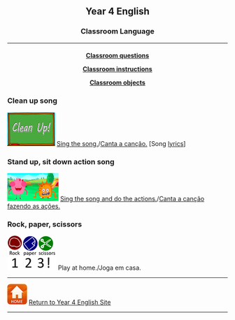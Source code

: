 <h2> 
<p align="center">
Year 4 English
</p>
</h2>

<h3> 
<p align="center">
Classroom Language
</p>
</h3>

***


<h4>
<p align="center">
  <a href="https://tangerina-pt.github.io/English/Classroom_Q_D">Classroom questions</a>
  <br>
</p>
<p align="center">
  <a href="https://tangerina-pt.github.io/English/Classroom_I_D">Classroom instructions</a>
  <br>
</p>
<p align="center">
  <a href="https://tangerina-pt.github.io/English/Classroom_Objects_D">Classroom objects</a>
  <br>
</p>

</h4>

### Clean up song

[![clean](/images/clean.png)](https://www.youtube.com/watch?v=RmNCryV6G_M) [Sing the song.](https://www.youtube.com/watch?v=RmNCryV6G_M)/[Canta a canção.](https://www.youtube.com/watch?v=RmNCryV6G_M) [Song [lyrics](https://mapleleaflearning.com/songs/sing-and-play-green/the-clean-up-song/)]

### Stand up, sit down action song

[![stand](/images/stand.png)](https://www.youtube.com/watch?v=WsiRSWthV1k) [Sing the song and do the actions.](https://www.youtube.com/watch?v=WsiRSWthV1k)/[Canta a canção fazendo as ações.](https://www.youtube.com/watch?v=WsiRSWthV1k)

### Rock, paper, scissors

![rps](/images/rps.png) Play at home./Joga em casa.

***
[![home](/images/home.PNG)](https://tangerina-pt.github.io/English/Year4) [Return to Year 4 English Site](https://tangerina-pt.github.io/English/Year4)

***
